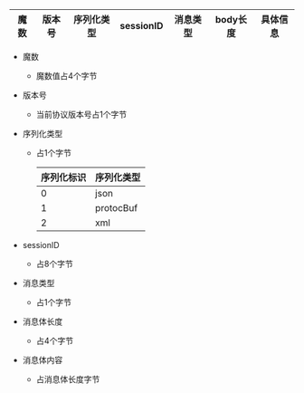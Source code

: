 | 魔数  | 版本号 | 序列化类型 | sessionID | 消息类型 | body长度 | 具体信息 | 
|-----|-----|-------|-----------|------|--------|------|

- 魔数
    - 魔数值占4个字节

- 版本号
    - 当前协议版本号占1个字节

- 序列化类型
    - 占1个字节

      | 序列化标识 | 序列化类型     |
      |-------|-----------|
      | 0     | json      |
      | 1     | protocBuf |
      | 2     | xml       |

- sessionID
    - 占8个字节

- 消息类型
    - 占1个字节
- 消息体长度
    - 占4个字节
- 消息体内容
    - 占消息体长度字节

